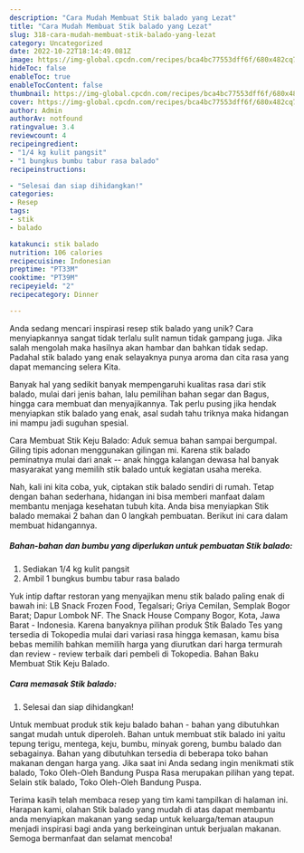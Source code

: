 ```yaml
---
description: "Cara Mudah Membuat Stik balado yang Lezat"
title: "Cara Mudah Membuat Stik balado yang Lezat"
slug: 318-cara-mudah-membuat-stik-balado-yang-lezat
category: Uncategorized
date: 2022-10-22T18:14:49.081Z
image: https://img-global.cpcdn.com/recipes/bca4bc77553dff6f/680x482cq70/stik-balado-foto-resep-utama.jpg
hideToc: false
enableToc: true
enableTocContent: false
thumbnail: https://img-global.cpcdn.com/recipes/bca4bc77553dff6f/680x482cq70/stik-balado-foto-resep-utama.jpg
cover: https://img-global.cpcdn.com/recipes/bca4bc77553dff6f/680x482cq70/stik-balado-foto-resep-utama.jpg
author: Admin
authorAv: notfound
ratingvalue: 3.4
reviewcount: 4
recipeingredient:
- "1/4 kg kulit pangsit"
- "1 bungkus bumbu tabur rasa balado"
recipeinstructions:

- "Selesai dan siap dihidangkan!"
categories:
- Resep
tags:
- stik
- balado

katakunci: stik balado 
nutrition: 106 calories
recipecuisine: Indonesian
preptime: "PT33M"
cooktime: "PT39M"
recipeyield: "2"
recipecategory: Dinner

---
```





Anda sedang mencari inspirasi resep stik balado yang unik? Cara menyiapkannya sangat tidak terlalu sulit namun tidak gampang juga. Jika salah mengolah maka hasilnya akan hambar dan bahkan tidak sedap. Padahal stik balado yang enak selayaknya punya aroma dan cita rasa yang dapat memancing selera Kita.





Banyak hal yang sedikit banyak mempengaruhi kualitas rasa dari stik balado, mulai dari jenis bahan, lalu pemilihan bahan segar dan Bagus, hingga cara membuat dan menyajikannya. Tak perlu pusing jika hendak menyiapkan stik balado yang enak,      asal sudah tahu triknya maka hidangan ini mampu jadi suguhan spesial.














Cara Membuat Stik Keju Balado: Aduk semua bahan sampai bergumpal. Giling tipis adonan menggunakan gilingan mi. Karena stik balado peminatnya mulai dari anak -- anak hingga kalangan dewasa hal banyak masyarakat yang memilih stik balado untuk kegiatan usaha mereka.






Nah, kali ini kita coba, yuk, ciptakan stik balado sendiri di rumah. Tetap dengan bahan sederhana, hidangan ini bisa memberi manfaat dalam membantu menjaga kesehatan tubuh kita. Anda bisa menyiapkan Stik balado memakai 2 bahan dan 0 langkah pembuatan. Berikut ini cara dalam membuat hidangannya.

<!--inarticleads1-->

##### Bahan-bahan dan bumbu yang diperlukan untuk pembuatan Stik balado:

1. Sediakan 1/4 kg kulit pangsit
1. Ambil 1 bungkus bumbu tabur rasa balado


Yuk intip daftar restoran yang menyajikan menu stik balado paling enak di bawah ini: LB Snack Frozen Food, Tegalsari; Griya Cemilan, Semplak Bogor Barat; Dapur Lombok NF. The Snack House Company Bogor, Kota, Jawa Barat - Indonesia. Karena banyaknya pilihan produk Stik Balado Tes yang tersedia di Tokopedia mulai dari variasi rasa hingga kemasan, kamu bisa bebas memilih bahkan memilih harga yang diurutkan dari harga termurah dan review - review terbaik dari pembeli di Tokopedia. Bahan Baku Membuat Stik Keju Balado. 

<!--inarticleads2-->

##### Cara memasak Stik balado:


1. Selesai dan siap dihidangkan!

Untuk membuat produk stik keju balado bahan - bahan yang dibutuhkan sangat mudah untuk diperoleh. Bahan untuk membuat stik balado ini yaitu tepung terigu, mentega, keju, bumbu, minyak goreng, bumbu balado dan sebagainya. Bahan yang dibutuhkan tersedia di beberapa toko bahan makanan dengan harga yang. Jika saat ini Anda sedang ingin menikmati stik balado, Toko Oleh-Oleh Bandung Puspa Rasa merupakan pilihan yang tepat. Selain stik balado, Toko Oleh-Oleh Bandung Puspa. 

Terima kasih telah membaca resep yang tim kami tampilkan di halaman ini. Harapan kami, olahan Stik balado yang mudah di atas dapat membantu anda menyiapkan makanan yang sedap untuk keluarga/teman ataupun menjadi inspirasi bagi anda yang berkeinginan untuk berjualan makanan. Semoga bermanfaat dan selamat mencoba!
